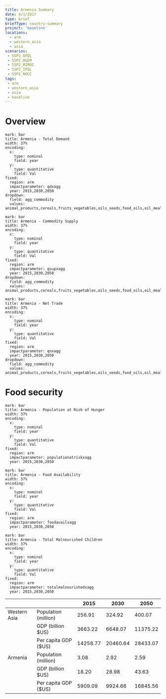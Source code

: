 ```yaml
---
title: Armenia Summary
date: 4/1/2017
type: brief
briefType: country-summary
project: 'baseline'
locations:
  - arm
  - western_asia
  - asia
scenarios:
 - SSP2_GFDL
 - SSP2_HGEM
 - SSP2_MIROC
 - SSP2_IPSL
 - SSP2_NOCC
tags:
 - arm
 - western_asia
 - asia
 - baseline
---
```

# Overview 

```chart
mark: bar
title: Armenia - Total Demand
width: 37%
encoding:
  x:
    type: nominal
    field: year
  y:
    type: quantitative
    field: Val
fixed:
  region: arm
  impactparameter: qdxagg
  year: 2015,2030,2050
dropdown:
  field: agg_commodity
  values: animal_products,cereals,fruits_vegetables,oils_seeds,food_oils,oil_meals,other,pulses,roots_tubers,sugar
```

```chart
mark: bar
title: Armenia - Commodity Supply
width: 37%
encoding:
  x:
    type: nominal
    field: year
  y:
    type: quantitative
    field: Val
fixed:
  region: arm
  impactparameter: qsupxagg
  year: 2015,2030,2050
dropdown:
  field: agg_commodity
  values: animal_products,cereals,fruits_vegetables,oils_seeds,food_oils,oil_meals,other,pulses,roots_tubers,sugar
```

```chart
mark: bar
title: Armenia - Net Trade
width: 37%
encoding:
  x:
    type: nominal
    field: year
  y:
    type: quantitative
    field: Val
fixed:
  region: arm
  impactparameter: qnxagg
  year: 2015,2030,2050
dropdown:
  field: agg_commodity
  values: animal_products,cereals,fruits_vegetables,oils_seeds,food_oils,oil_meals,other,pulses,roots_tubers,sugar
```

# Food security

```chart
mark: bar
title: Armenia - Population at Risk of Hunger
width: 37%
encoding:
  x:
    type: nominal
    field: year
  y:
    type: quantitative
    field: Val
fixed:
  region: arm
  impactparameter: populationatriskxagg
  year: 2015,2030,2050
```

```chart
mark: bar
title: Armenia - Food Availability
width: 37%
encoding:
  x:
    type: nominal
    field: year
  y:
    type: quantitative
    field: Val
fixed:
  region: arm
  impactparameter: foodavailxagg
  year: 2015,2030,2050
```

```chart
mark: bar
title: Armenia - Total Malnourished Children
width: 37%
encoding:
  x:
    type: nominal
    field: year
  y:
    type: quantitative
    field: Val
fixed:
  region: arm
  impactparameter: totalmalnourishedxagg
  year: 2015,2030,2050
```

|   |   | 2015 | 2030 | 2050 |
|---|---|---|---|---|
| Western Asia | Population (million) | 256.91 | 324.92 | 400.07 |
|  | GDP (billion $US) | 3663.22 | 6648.07 | 11375.22 |
|  | Per capita GDP ($US) | 14258.77 | 20460.64 | 28433.07 |
| Armenia | Population (million) | 3.08 | 2.92 | 2.59 |
|  | GDP (billion $US) | 18.20 | 28.98 | 43.63 |
|  | Per capita GDP ($US) | 5909.09| 9924.66| 16845.56|